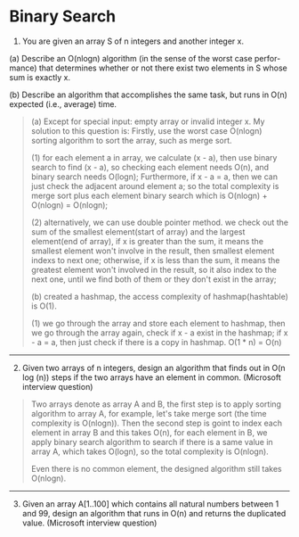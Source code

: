 # Binary Search

1. You are given an array S of n integers and another integer x.

(a) Describe an O(nlogn) algorithm (in the sense of the worst case perfor- mance) that determines whether or not there exist two elements in S whose sum is exactly x.

(b) Describe an algorithm that accomplishes the same task, but runs in O(n) expected (i.e., average) time.

>(a) Except for special input: empty array or invalid integer x. My solution to this question is: Firstly, use the worst case O(nlogn) sorting algorithm to sort the array, such as merge sort. 
>
>(1) for each element a in array, we calculate (x - a), then use binary search to find (x - a), so checking each element needs O(n), and binary search needs O(logn); Furthermore, if x - a = a, then we can just check the adjacent around element a; so the total complexity is merge sort plus each element binary search which is O(nlogn) + O(nlogn) = O(nlogn);
>
>(2) alternatively, we can use double pointer method. we check out the sum of the smallest element(start of array) and the largest element(end of array), if x is greater than the sum, it means the smallest element won't involve in the result, then smallest element indexs to next one; otherwise, if x is less than the sum, it means the greatest element won't involved in the result, so it also index to the next one, until we find both of them or they don't exist in the array;
>
>(b) created a hashmap, the access complexity of hashmap(hashtable) is O(1).
>
>(1) we go through the array and store each element to hashmap, then we go through the array again, check if x - a exist in the hashmap; if x - a = a, then just check if there is a copy in hashmap. O(1 * n) = O(n)

-------------

2. Given two arrays of n integers, design an algorithm that finds out in O(n log (n)) steps if the two arrays have an element in common. (Microsoft interview question)

> Two arrays denote as array A and B, the first step is to apply sorting algorithm to array A, for example, let's take merge sort (the time complexity is O(nlogn)). Then the second step is goint to index each element in array B and this takes O(n), for each element in B, we apply binary search algorithm to search if there is a same value in array A, which takes O(logn), so the total complexity is O(nlogn).
>
>Even there is no common element, the designed algorithm still takes O(nlogn).

-------------

3. Given an array A[1..100] which contains all natural numbers between 1 and 99, design an algorithm that runs in O(n) and returns the duplicated value. (Microsoft interview question)

>